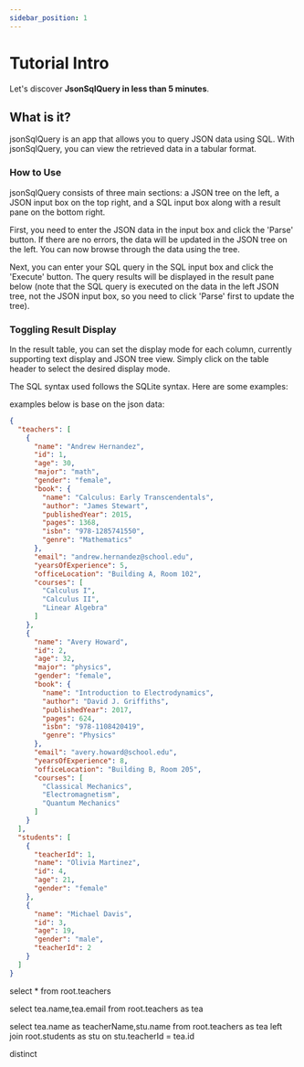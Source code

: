 ```yaml
---
sidebar_position: 1
---
```


# Tutorial Intro

Let's discover **JsonSqlQuery in less than 5 minutes**.

## What is it?

jsonSqlQuery is an app that allows you to query JSON data using SQL. With jsonSqlQuery, you can view the retrieved data in a tabular format.

### How to Use

jsonSqlQuery consists of three main sections: a JSON tree on the left, a JSON input box on the top right, and a SQL input box along with a result pane on the bottom right.

First, you need to enter the JSON data in the input box and click the 'Parse' button. If there are no errors, the data will be updated in the JSON tree on the left. You can now browse through the data using the tree.

Next, you can enter your SQL query in the SQL input box and click the 'Execute' button. The query results will be displayed in the result pane below (note that the SQL query is executed on the data in the left JSON tree, not the JSON input box, so you need to click 'Parse' first to update the tree).



### Toggling Result Display

In the result table, you can set the display mode for each column, currently supporting text display and JSON tree view. Simply click on the table header to select the desired display mode.


The SQL syntax used follows the SQLite syntax. Here are some examples:

examples below is base on the json data:

```json
{
  "teachers": [
    {
      "name": "Andrew Hernandez",
      "id": 1,
      "age": 30,
      "major": "math",
      "gender": "female",
      "book": {
        "name": "Calculus: Early Transcendentals",
        "author": "James Stewart",
        "publishedYear": 2015,
        "pages": 1368,
        "isbn": "978-1285741550",
        "genre": "Mathematics"
      },
      "email": "andrew.hernandez@school.edu",
      "yearsOfExperience": 5,
      "officeLocation": "Building A, Room 102",
      "courses": [
        "Calculus I",
        "Calculus II",
        "Linear Algebra"
      ]
    },
    {
      "name": "Avery Howard",
      "id": 2,
      "age": 32,
      "major": "physics",
      "gender": "female",
      "book": {
        "name": "Introduction to Electrodynamics",
        "author": "David J. Griffiths",
        "publishedYear": 2017,
        "pages": 624,
        "isbn": "978-1108420419",
        "genre": "Physics"
      },
      "email": "avery.howard@school.edu",
      "yearsOfExperience": 8,
      "officeLocation": "Building B, Room 205",
      "courses": [
        "Classical Mechanics",
        "Electromagnetism",
        "Quantum Mechanics"
      ]
    }
  ],
  "students": [
    {
      "teacherId": 1,
      "name": "Olivia Martinez",
      "id": 4,
      "age": 21,
      "gender": "female"
    },
    {
      "name": "Michael Davis",
      "id": 3,
      "age": 19,
      "gender": "male",
      "teacherId": 2
    }
  ]
}
```


select * from root.teachers

select tea.name,tea.email from root.teachers as tea

select tea.name as teacherName,stu.name from root.teachers as tea left join root.students as stu on stu.teacherId = tea.id

distinct


